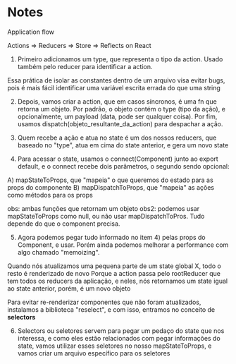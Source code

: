 # Notes

Application flow

Actions => Reducers => Store => Reflects on React

1) Primeiro adicionamos um type, que representa o tipo da action. 
Usado também pelo reducer para identificar a action.

Essa prática de isolar as constantes dentro de um arquivo visa
evitar bugs, pois é mais fácil identificar uma variável escrita errada do 
que uma string

2) Depois, vamos criar a action, que em casos síncronos, é uma fn que retorna um objeto.
Por padrão, o objeto contém o type (tipo da ação), e opcionalmente, um payload (data, pode ser qualquer coisa).
Por fim, usamos dispatch(objeto_resultante_da_action) para despachar a ação.

3) Quem recebe a ação e atua no state é um dos nossos reducers, que baseado no "type", atua em cima do state anterior, e gera um novo state

4) Para acessar o state, usamos o connect(Component) junto ao export default, e o connect recebe dois parâmetros,
o segundo sendo opcional:

A) mapStateToProps, que "mapeia" o que queremos do estado para as props do componente
B) mapDispatchToProps, que "mapeia" as ações como métodos para os props

obs: ambas funções que retornam um objeto
obs2: podemos usar mapStateToProps como null, ou não usar mapDispatchToPros. Tudo depende do que o component precisa.

5) Agora podemos pegar tudo informado no item 4) pelas props do Component, e usar.
Porém ainda podemos melhorar a performance com algo chamado "memoizing".

Quando nós atualizamos uma pequena parte de um state global X, todo o resto é renderizado de novo
Porque a action passa pelo rootReducer que tem todos os reducers da aplicação, e neles, nós retornamos
um state igual ao state anterior, porém, é um novo objeto

Para evitar re-renderizar componentes que não foram atualizados, instalamos a biblioteca "reselect", e com isso,
entramos no conceito de **selectors**

6) Selectors ou seletores servem para pegar um pedaço do state que nos interessa, e como eles estão relacionados
com pegar informações do state, vamos utilizar esses seletores no nosso mapStateToProps, e vamos criar um arquivo específico para os seletores

